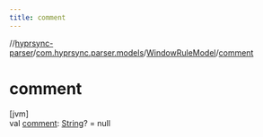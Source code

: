 ```yaml
---
title: comment
---
```

//[hyprsync-parser](../../../index.html)/[com.hyprsync.parser.models](../index.html)/[WindowRuleModel](index.html)/[comment](comment.html)



# comment



[jvm]\
val [comment](comment.html): [String](https://kotlinlang.org/api/core/kotlin-stdlib/kotlin/-string/index.html)? = null



